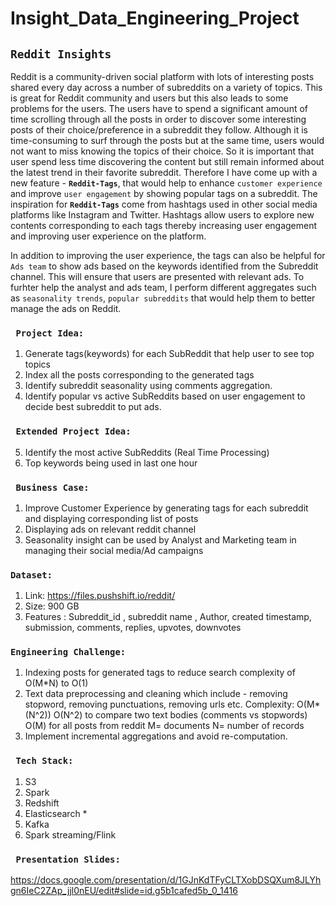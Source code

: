 # Insight_Data_Engineering_Project

## ``Reddit Insights``

Reddit is a community-driven social platform with lots of interesting posts shared every day across a number of 
subreddits on a variety of topics. This is great for Reddit community and users but this also leads to some problems for the users. The users have to spend a significant amount of time scrolling through all the posts in order to discover some interesting posts of their choice/preference in a subreddit they follow. Although it is time-consuming to surf through the posts but at the same time, users would not want to miss knowing the topics of their choice. So it is important that user spend less time discovering the content but still remain informed about the latest trend in their favorite subreddit. Therefore I have come up with a new feature - **`Reddit-Tags`**, that would help to enhance `customer experience` and improve `user engagement` by showing popular tags on a subreddit. The inspiration for **`Reddit-Tags`** come from hashtags used in other social media platforms like Instagram and Twitter. Hashtags allow users to explore new contents corresponding to each tags thereby increasing user engagement and improving user experience on the platform.

In addition to improving the user experience, the tags can also be helpful for `Ads team` to show ads based on the keywords identified from the Subreddit channel. This will ensure that users are presented with relevant ads. To furhter help the analyst and ads team, I perform different aggregates such as `seasonality trends`, `popular subreddits` that would help them to better manage the ads on Reddit.

### `` Project Idea:`` 

1. Generate tags(keywords) for each SubReddit that help user to see top topics
2. Index all the posts corresponding to the generated tags   
3. Identify subreddit seasonality using comments aggregation.
4. Identify popular vs active SubReddits based on user engagement to decide best subreddit to put ads. 


### `` Extended Project Idea:``

5. Identify the most active SubReddits (Real Time Processing)
6. Top keywords being used in last one hour



### `` Business Case:`` 

1. Improve Customer Experience by generating tags for each subreddit and displaying corresponding list of posts
2. Displaying ads on relevant reddit channel
3. Seasonality insight can be used by Analyst and Marketing team in managing their social media/Ad campaigns


### ``Dataset:`` 

1. Link: https://files.pushshift.io/reddit/
2. Size: 900 GB
3. Features :  Subreddit_id , subreddit name , Author,  created timestamp,    submission, comments, replies, upvotes, downvotes


### ``Engineering Challenge:`` 

1. Indexing posts for generated tags to reduce search complexity of  O(M*N) to O(1) 
2. Text data preprocessing and cleaning which include - removing stopword, removing punctuations, removing urls etc. 
    Complexity:  O(M*(N^2))
    O(N^2) to compare two text bodies (comments vs stopwords)
    O(M) for all posts from reddit
    M= documents
    N= number of records 
3.  Implement incremental aggregations and avoid re-computation.

### `` Tech Stack:`` 

1. S3
2. Spark
3. Redshift
4. Elasticsearch *
5. Kafka
6. Spark streaming/Flink


### `` Presentation Slides:`` 
https://docs.google.com/presentation/d/1GJnKdTFyCLTXobDSQXum8JLYhgn6IeC2ZAp_jjl0nEU/edit#slide=id.g5b1cafed5b_0_1416



